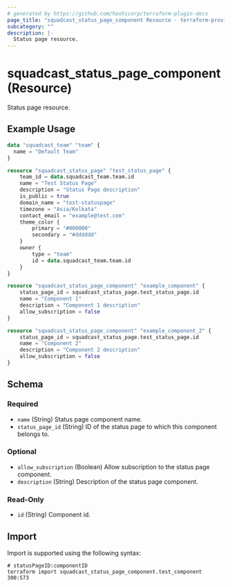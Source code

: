 ```yaml
---
# generated by https://github.com/hashicorp/terraform-plugin-docs
page_title: "squadcast_status_page_component Resource - terraform-provider-squadcast"
subcategory: ""
description: |-
  Status page resource.
---
```


# squadcast_status_page_component (Resource)

Status page resource.

## Example Usage

```terraform
data "squadcast_team" "team" {
  name = "Default Team"
}

resource "squadcast_status_page" "test_status_page" {
	team_id = data.squadcast_team.team.id
	name = "Test Status Page"
	description = "Status Page description"
	is_public = true
	domain_name = "test-statuspage"
	timezone = "Asia/Kolkata"
	contact_email = "example@test.com"
	theme_color {
		primary = "#000000"
		secondary = "#dddddd"
	}
	owner {
		type = "team"
		id = data.squadcast_team.team.id
	}
}

resource "squadcast_status_page_component" "example_component" {
	status_page_id = squadcast_status_page.test_status_page.id
	name = "Component 1"
	description = "Component 1 description"
	allow_subscription = false
}

resource "squadcast_status_page_component" "example_component_2" {
	status_page_id = squadcast_status_page.test_status_page.id
	name = "Component 2"
	description = "Component 2 description"
	allow_subscription = false
}
```

<!-- schema generated by tfplugindocs -->
## Schema

### Required

- `name` (String) Status page component name.
- `status_page_id` (String) ID of the status page to which this component belongs to.

### Optional

- `allow_subscription` (Boolean) Allow subscription to the status page component.
- `description` (String) Description of the status page component.

### Read-Only

- `id` (String) Component id.

## Import

Import is supported using the following syntax:

```shell
# statusPageID:componentID
terraform import squadcast_status_page_component.test_component 300:573
```
